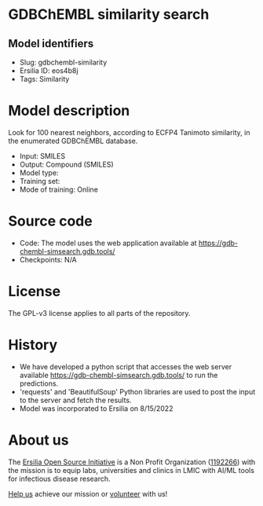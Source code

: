 # GDBChEMBL similarity search
## Model identifiers
- Slug: gdbchembl-similarity
- Ersilia ID: eos4b8j
- Tags: Similarity

# Model description
Look for 100 nearest neighbors, according to ECFP4 Tanimoto similarity, in the enumerated GDBChEMBL database.
- Input: SMILES
- Output: Compound (SMILES)
- Model type: 
- Training set: 
- Mode of training: Online

# Source code
- Code: The model uses the web application available at https://gdb-chembl-simsearch.gdb.tools/
- Checkpoints: N/A

# License
The GPL-v3 license applies to all parts of the repository.

# History 
- We have developed a python script that accesses the web server available https://gdb-chembl-simsearch.gdb.tools/ to run the predictions.
- 'requests' and 'BeautifulSoup' Python libraries are used to post the input to the server and fetch the results. 
- Model was incorporated to Ersilia on 8/15/2022

# About us
The [Ersilia Open Source Initiative](https://ersilia.io) is a Non Profit Organization ([1192266](https://register-of-charities.charitycommission.gov.uk/charity-search/-/charity-details/5170657/full-print)) with the mission is to equip labs, universities and clinics in LMIC with AI/ML tools for infectious disease research.

[Help us](https://www.ersilia.io/donate) achieve our mission or [volunteer](https://www.ersilia.io/volunteer) with us!
